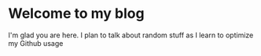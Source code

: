 # Welcome to my blog

I'm glad you are here. I plan to talk about random stuff as I learn to optimize my Github usage 
